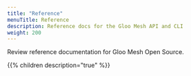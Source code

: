```yaml
---
title: "Reference"
menuTitle: Reference
description: Reference docs for the Gloo Mesh API and CLI
weight: 200
---
```


Review reference documentation for Gloo Mesh Open Source.

{{% children description="true" %}}
